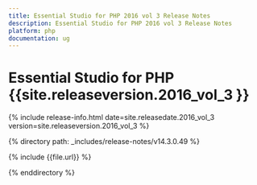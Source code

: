 ```yaml
---
title: Essential Studio for PHP 2016 vol 3 Release Notes
description: Essential Studio for PHP 2016 vol 3 Release Notes
platform: php
documentation: ug
---
```


# Essential Studio for PHP {{site.releaseversion.2016_vol_3 }}

{% include release-info.html date=site.releasedate.2016_vol_3 version=site.releaseversion.2016_vol_3 %} 

{% directory path: _includes/release-notes/v14.3.0.49 %}

{% include {{file.url}} %}

{% enddirectory %}